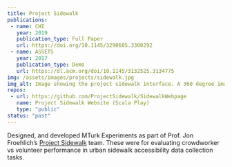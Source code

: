 ```yaml
---
title: Project Sidewalk
publications:
 - name: CHI
   year: 2019
   publication_type: Full Paper
   url: https://doi.org/10.1145/3290605.3300292
 - name: ASSETS
   year: 2017
   publication_type: Demo
   url: https://dl.acm.org/doi/10.1145/3132525.3134775
img: /assets/images/projects/sidewalk.jpg
img_alt: Image showing the project sidewalk interface. A 360 degree image from a certain street location on google streetview is shown to the user with buttons that can be clicked to indicate and rate relevant issues with the sidewalk in the image. This can include, for example, missing sidewalks and low quality curb ramps.
repos: 
 - url: https://github.com/ProjectSidewalk/SidewalkWebpage
   name: Project Sidewalk Website (Scala Play)
   type: "public"
status: "past"
---
```

Designed, and developed MTurk Experiments as part of Prof. Jon Froehlich’s <a href="https://sidewalk-sea.cs.washington.edu/">Project Sidewalk</a> team. These were for evaluating crowdworker vs volunteer performance in urban sidewalk accessibility data collection tasks.